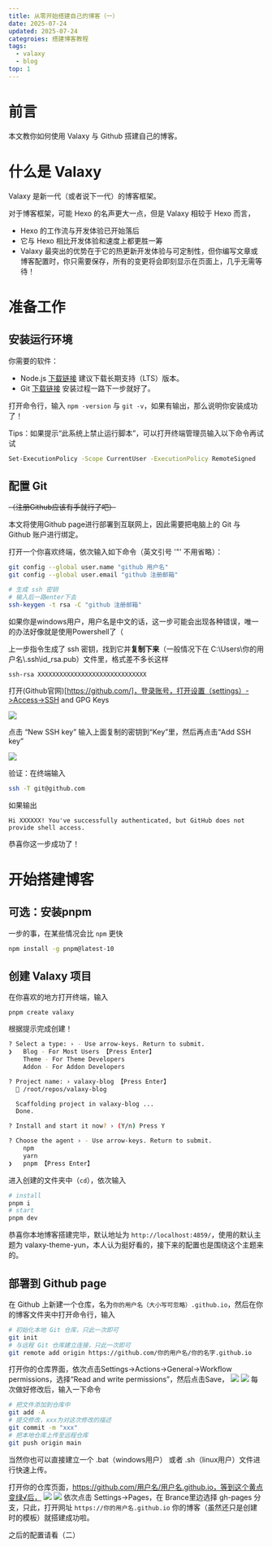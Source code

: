 ```yaml
---
title: 从零开始搭建自己的博客（一）
date: 2025-07-24
updated: 2025-07-24
categroies: 搭建博客教程
tags:
  - valaxy
  - blog
top: 1
---
```


# 前言
本文教你如何使用 Valaxy 与 Github 搭建自己的博客。

<!-- more -->

# 什么是 Valaxy
Valaxy 是新一代（或者说下一代）的博客框架。

对于博客框架，可能 Hexo 的名声更大一点，但是 Valaxy 相较于 Hexo 而言，

- Hexo 的工作流与开发体验已开始落后
- 它与 Hexo 相比开发体验和速度上都更胜一筹
- Valaxy 最突出的优势在于它的热更新开发体验与可定制性，但你编写文章或博客配置时，你只需要保存，所有的变更将会即刻显示在页面上，几乎无需等待！

# 准备工作

## 安装运行环境

你需要的软件：

- Node.js [下载链接](https://nodejs.cn/en/download) 建议下载长期支持（LTS）版本。
- Git [下载链接](https://git-scm.com/downloads/win) 安装过程一路下一步就好了。

打开命令行，输入 `npm -version` 与 `git -v`，如果有输出，那么说明你安装成功了！

Tips：如果提示“此系统上禁止运行脚本”，可以打开终端管理员输入以下命令再试试
```sh
​​​​​​Set-ExecutionPolicy -Scope CurrentUser -ExecutionPolicy RemoteSigned
```

## 配置 Git

~~（注册Github应该有手就行了吧）~~

本文将使用Github page进行部署到互联网上，因此需要把电脑上的 Git 与 Github 账户进行绑定。

打开一个你喜欢终端，依次输入如下命令（英文引号 '"' 不用省略）：
```sh
git config --global user.name "github 用户名"
git config --global user.email "github 注册邮箱"
```

```sh
# 生成 ssh 密钥
# 输入后一路enter下去
ssh-keygen -t rsa -C "github 注册邮箱"
```
如果你是windows用户，用户名是中文的话，这一步可能会出现各种错误，唯一的办法好像就是使用Powershell了（

上一步指令生成了 ssh 密钥，找到它并**复制下来**（一般情况下在 C:\Users\你的用户名\\.ssh\id_rsa.pub）文件里，格式差不多长这样
```
ssh-rsa XXXXXXXXXXXXXXXXXXXXXXXXXXXXXX
```

打开(Github官网)[https://github.com/]，登录账号，打开设置（settings）->Access->SSH and GPG Keys

![](./1.png)

点击 “New SSH key” 输入上面复制的密钥到“Key”里，然后再点击“Add SSH key”

![](./2.png)

验证：在终端输入
```sh
ssh -T git@github.com                                                   
```
如果输出
```
Hi XXXXXX! You've successfully authenticated, but GitHub does not provide shell access.
```
恭喜你这一步成功了！

# 开始搭建博客

## 可选：安装pnpm
一步的事，在某些情况会比 `npm` 更快
```sh
npm install -g pnpm@latest-10
```

## 创建 Valaxy 项目
在你喜欢的地方打开终端，输入
```
pnpm create valaxy
```
根据提示完成创建！
```sh
? Select a type: › - Use arrow-keys. Return to submit.
❯   Blog - For Most Users 【Press Enter】
    Theme - For Theme Developers
    Addon - For Addon Developers

? Project name: › valaxy-blog 【Press Enter】
  📁 /root/repos/valaxy-blog

  Scaffolding project in valaxy-blog ...
  Done.

? Install and start it now? › (Y/n) Press Y

? Choose the agent › - Use arrow-keys. Return to submit.
    npm
    yarn
❯   pnpm 【Press Enter】
```

进入创建的文件夹中（`cd`），依次输入
```sh
# install
pnpm i
# start
pnpm dev
```
恭喜你本地博客搭建完毕，默认地址为 `http://localhost:4859/`，使用的默认主题为 valaxy-theme-yun，本人认为挺好看的，接下来的配置也是围绕这个主题来的。

## 部署到 Github page
在 Github 上新建一个仓库，名为`你的用户名（大小写可忽略）.github.io`，然后在你的博客文件夹中打开命令行，输入
```sh
# 初始化本地 Git 仓库，只此一次即可
git init
# 与远程 Git 仓库建立连接，只此一次即可
git remote add origin https://github.com/你的用户名/你的名字.github.io
```
打开你的仓库界面，依次点击Settings->Actions->General->Workflow permissions，选择“Read and write permissions”，然后点击Save，
![](./3.png)
![](./4.png)
每次做好修改后，输入一下命令
```sh
# 把文件添加到仓库中
git add -A
# 提交修改，xxx为对这次修改的描述
git commit -m "xxx"
# 把本地仓库上传至远程仓库
git push origin main
```
当然你也可以直接建立一个 .bat（windows用户） 或者 .sh（linux用户）文件进行快速上传。

打开你的仓库页面，https://github.com/用户名/用户名.github.io，等到这个黄点变绿√后，
![](./5.png)
![](./6.png)
依次点击 Settings->Pages，在 Brance里边选择 gh-pages 分支，只此，打开网址 `https://你的用户名.github.io` 你的博客（虽然还只是创建时的模板）就搭建成功啦。

之后的配置请看（二）
